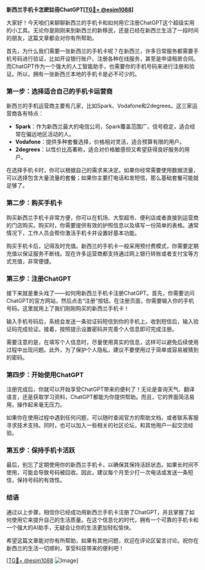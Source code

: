 **新西兰手机卡怎麽註冊ChatGPT[[TG💪+ @esim1088](https://t.me/s/esim1088)]**

大家好！今天咱们来聊聊新西兰的手机卡和如何用它注册ChatGPT这个超级实用的小工具。无论你是刚刚来到新西兰的新移民，还是已经在新西兰生活了一段时间的朋友，这篇文章都会对你有所帮助。

首先，为什么我们需要一张新西兰的手机卡呢？在新西兰，许多日常服务都需要手机号码进行验证，比如开设银行账户、注册各种在线服务，甚至是申请租房合同。而ChatGPT作为一个强大的人工智能助手，也需要你的手机号码来进行注册和验证。所以，拥有一张新西兰本地的手机卡是必不可少的。

### **第一步：选择适合自己的手机卡运营商**

新西兰的手机运营商主要有几家，比如Spark、Vodafone和2degrees。这三家运营商各有特点：

- **Spark**：作为新西兰最大的电信公司，Spark覆盖范围广，信号稳定，适合经常在偏远地区活动的人。
- **Vodafone**：提供多种套餐选择，价格相对灵活，适合预算有限的用户。
- **2degrees**：以性价比高著称，适合对价格敏感但又希望获得良好服务的用户。

在选择手机卡时，你可以根据自己的需求来决定。如果你经常需要使用数据流量，可以选择包含大量流量的套餐；如果你主要打电话和发短信，那么基础套餐可能就足够了。

### **第二步：购买手机卡**

购买新西兰手机卡非常方便，你可以在机场、大型超市、便利店或者直接到运营商的门店购买。购买时，你需要提供有效的护照信息以及填写一份简单的表格。通常情况下，工作人员会帮你激活手机卡并设置好基本功能。

购买手机卡后，记得及时充值。新西兰的手机卡一般采用预付费模式，你需要定期充值以保证服务不断线。现在许多运营商都支持通过网上银行转账或者支付宝等方式充值，非常便捷。

### **第三步：注册ChatGPT**

接下来就是重头戏了——如何用新西兰手机卡注册ChatGPT。首先，你需要访问ChatGPT的官方网站，然后点击“注册”按钮。在注册页面，你需要输入你的手机号码。这里就用上了我们刚刚购买的新西兰手机卡！

输入手机号码后，系统会发送一条验证码短信到你的手机上。收到短信后，输入验证码完成验证。接着，按照提示设置密码并完善个人信息即可完成注册。

需要注意的是，在填写个人信息时，尽量使用真实的信息，这样可以避免后续使用过程中出现问题。此外，为了保护个人隐私，建议不要使用过于简单或容易被猜到的密码。

### **第四步：开始使用ChatGPT**

注册完成后，你就可以开始享受ChatGPT带来的便利了！无论是查询天气、翻译语言，还是获取学习资料，ChatGPT都能为你提供帮助。而且，它的界面简洁易用，操作起来毫无压力。

如果你在使用过程中遇到任何问题，可以随时查阅官方的帮助文档，或者联系客服寻求技术支持。同时，也可以加入一些相关的社区论坛，和其他用户一起交流经验。

### **第五步：保持手机卡活跃**

最后，别忘了定期使用你的新西兰手机卡，以确保其保持活跃状态。如果长时间不使用，可能会导致号码被回收。因此，建议每个月至少打一次电话或发送一条短信，保持号码的有效性。

### **结语**

通过以上步骤，相信你已经成功用新西兰手机卡注册了ChatGPT，并且掌握了如何使用它来提升自己的生活质量。在这个信息化的时代，拥有一个可靠的手机卡和一个强大的AI助手，无疑会让你的生活更加轻松愉快。

希望这篇文章能对你有所帮助，如果有其他问题，欢迎在评论区留言讨论。祝你在新西兰的生活一切顺利，享受科技带来的便利吧！

[[TG💪+ @esim1088](https://t.me/s/esim1088) ![Image](https://i.postimg.cc/4NQfJmqS/Snipaste-2025-05-13-00-14-12.png)]